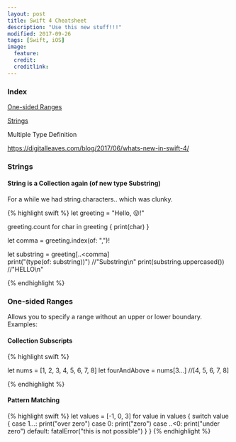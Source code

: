 ```yaml
---
layout: post
title: Swift 4 Cheatsheet
description: "Use this new stuff!!!"
modified: 2017-09-26
tags: [Swift, iOS]
image:
  feature: 
  credit: 
  creditlink: 
---
```


### Index

[One-sided Ranges](#one-sided-ranges)

[Strings](#strings)

Multiple Type Definition

https://digitalleaves.com/blog/2017/06/whats-new-in-swift-4/

### Strings ###

####

####

#### String is a Collection again (of new type Substring)

For a while we had string.characters.. which was clunky.

{% highlight swift %}
let greeting = "Hello, 😜!"

greeting.count
for char in greeting {
    print(char)
}

let comma = greeting.index(of: ",")!

let substring = greeting[..<comma]			
print("\(type(of: substring))")				//"Substring\n"
print(substring.uppercased())				//"HELLO\n"


{% endhighlight %}

### One-sided Ranges ###

Allows you to specify a range without an upper or lower boundary. Examples:


#### Collection Subscripts

{% highlight swift %}

let nums = [1, 2, 3, 4, 5, 6, 7, 8]	
let fourAndAbove = nums[3...]			//[4, 5, 6, 7, 8]

{% endhighlight %}

#### Pattern Matching

{% highlight swift %}
let values = [-1, 0, 3]
for value in values {
    switch value {
    case 1...:
        print("over zero")
    case 0:
        print("zero")
    case ..<0:
        print("under zero")
    default:
        fatalError("this is not possible")
    }
}
{% endhighlight %}






